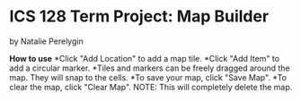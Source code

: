 # ICS 128 Term Project: Map Builder
by Natalie Perelygin

**How to use**
*Click "Add Location" to add a map tile.
*Click "Add Item" to add a circular marker.
*Tiles and markers can be freely dragged around the map. They will snap to the cells.
*To save your map, click "Save Map".
*To clear the map, click "Clear Map". NOTE: This will completely delete the map.
